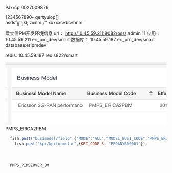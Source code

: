 

PJxrcp  0027009876


1234567890-
  qertyuiop[]\
  asdsfghjkl;
  z≈nm./''
  xxxxxcvbcvbnm

爱立信PM开发环境信息
url： http://10.45.59.211:8082/oss/  admin  11
应用：
10.45.59.211  eri_pm_dev/smart
数据库：
10.45.59.187  eri_pm_dev/smart  database:eripmdev

redis: 10.45.59.187  redis822/smart

![](assets/markdown-img-paste-20180829091934836.png)
PMPS_ERICA2PBM


```` javascript
  fish.post("busimodel/field",{"MODE":'ALL',"MODEL_BUSI_CODE":'PMPS_ERICA2PBM'});
    fish.post("kpi/kpiformular",{KPI_CODE_S: "PP9ANYB00001"});



  PMPS_PIMSERVER_BM
